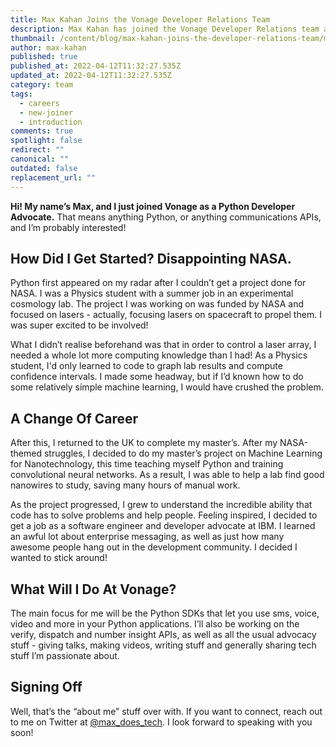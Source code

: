 ```yaml
---
title: Max Kahan Joins the Vonage Developer Relations Team
description: Max Kahan has joined the Vonage Developer Relations team as a Python Developer Advocate.
thumbnail: /content/blog/max-kahan-joins-the-developer-relations-team/max-kahan.png
author: max-kahan
published: true
published_at: 2022-04-12T11:32:27.535Z
updated_at: 2022-04-12T11:32:27.535Z
category: team
tags:
  - careers
  - new-joiner
  - introduction
comments: true
spotlight: false
redirect: ""
canonical: ""
outdated: false
replacement_url: ""
---
```


**Hi! My name’s Max, and I just joined Vonage as a Python Developer Advocate.** That means anything Python, or anything communications APIs, and I’m probably interested!

## How Did I Get Started? Disappointing NASA.

Python first appeared on my radar after I couldn’t get a project done for NASA. I was a Physics student with a summer job in an experimental cosmology lab. The project I was working on was funded by NASA and focused on lasers - actually, focusing lasers on spacecraft to propel them. I was super excited to be involved!

What I didn’t realise beforehand was that in order to control a laser array, I needed a whole lot more computing knowledge than I had! As a Physics student, I'd only learned to code to graph lab results and compute confidence intervals. I made some headway, but if I’d known how to do some relatively simple machine learning, I would have crushed the problem.

## A Change Of Career

After this, I returned to the UK to complete my master’s. After my NASA-themed struggles, I decided to do my master’s project on Machine Learning for Nanotechnology, this time teaching myself Python and training convolutional neural networks. As a result, I was able to help a lab find good nanowires to study, saving many hours of manual work.

As the project progressed, I grew to understand the incredible ability that code has to solve problems and help people. Feeling inspired, I decided to get a job as a software engineer and developer advocate at IBM. I learned an awful lot about enterprise messaging, as well as just how many awesome people hang out in the development community. I decided I wanted to stick around!

## What Will I Do At Vonage?

The main focus for me will be the Python SDKs that let you use sms, voice, video and more in your Python applications. I’ll also be working on the verify, dispatch and number insight APIs, as well as all the usual advocacy stuff - giving talks, making videos, writing stuff and generally sharing tech stuff I’m passionate about.

## Signing Off

Well, that’s the “about me” stuff over with. If you want to connect, reach out to me on Twitter at [@max_does_tech](https://twitter.com/max_does_tech). I look forward to speaking with you soon!
